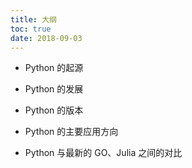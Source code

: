 ```yaml
---
title: 大纲
toc: true
date: 2018-09-03
---
```




- Python 的起源
- Python 的发展
- Python 的版本

- Python 的主要应用方向

- Python 与最新的 GO、Julia 之间的对比
